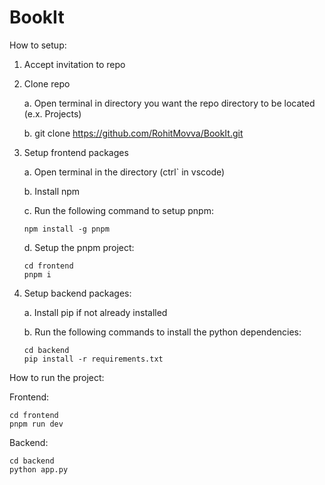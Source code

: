 # BookIt
How to setup:
1. Accept invitation to repo
2. Clone repo
   
   a. Open terminal in directory you want the repo directory to be located (e.x. Projects)
   
   b. git clone https://github.com/RohitMovva/BookIt.git
   
4. Setup frontend packages
   
   a. Open terminal in the directory (ctrl` in vscode)
   
   b. Install npm
   
   c. Run the following command to setup pnpm:

   ```
   npm install -g pnpm
   ```

   d. Setup the pnpm project:
   ```
   cd frontend
   pnpm i
   ```

6. Setup backend packages:
   
   a. Install pip if not already installed
   
   b. Run the following commands to install the python dependencies:
   ```
   cd backend
   pip install -r requirements.txt
   ```
   
How to run the project:

Frontend:
```
cd frontend
pnpm run dev
```

Backend:
```
cd backend
python app.py
```

   
